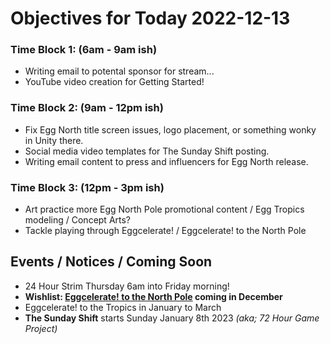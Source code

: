 # Objectives for Today 2022-12-13

### Time Block 1: (6am - 9am ish)
- Writing email to potental sponsor for stream...
- YouTube video creation for Getting Started!

### Time Block 2: (9am - 12pm ish)
- Fix Egg North title screen issues, logo placement, or something wonky in Unity there.
- Social media video templates for The Sunday Shift posting.
- Writing email content to press and influencers for Egg North release.

### Time Block 3: (12pm - 3pm ish)
- Art practice more Egg North Pole promotional content / Egg Tropics modeling / Concept Arts?
- Tackle playing through Eggcelerate! / Eggcelerate! to the North Pole

## Events / Notices / Coming Soon

- 24 Hour Strim Thursday 6am into Friday morning!
- **Wishlist: [Eggcelerate! to the North Pole](https://store.steampowered.com/app/2216320/Eggcelerate_to_the_North_Pole/) coming in December**
- Eggcelerate! to the Tropics in January to March
- **The Sunday Shift** starts Sunday January 8th 2023 _(aka; 72 Hour Game Project)_
